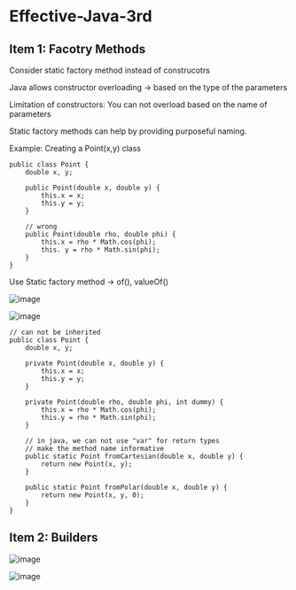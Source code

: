# Effective-Java-3rd

## Item 1: Facotry Methods

Consider static factory method instead of construcotrs

Java allows constructor overloading -> based on the type of the parameters

Limitation of constructors: You can not overload based on the name of parameters

Static factory methods can help by providing purposeful naming.

Example: Creating a Point(x,y) class

````
public class Point {
    double x, y;

    public Point(double x, double y) {
        this.x = x;
        this.y = y;
    }

    // wrong
    public Point(double rho, double phi) {
        this.x = rho * Math.cos(phi);
        this. y = rho * Math.sin(phi);
    }
}
````

Use Static factory method -> of(), valueOf()

![image](https://user-images.githubusercontent.com/40006814/160308585-9d409a04-e502-4eb5-b478-a71b362c4513.png)

![image](https://user-images.githubusercontent.com/40006814/160309722-5c563203-abaf-4d30-be0b-5fc687626838.png)

````
// can not be inherited
public class Point {
    double x, y;

    private Point(double x, double y) {
        this.x = x;
        this.y = y;
    }

    private Point(double rho, double phi, int dummy) {
        this.x = rho * Math.cos(phi);
        this.y = rho * Math.sin(phi);
    }

    // in java, we can not use "var" for return types
    // make the method name informative
    public static Point fromCartesian(double x, double y) {
        return new Point(x, y);
    }

    public static Point fromPolar(double x, double y) {
        return new Point(x, y, 0);
    }
}
````

## Item 2: Builders

![image](https://user-images.githubusercontent.com/40006814/160936364-5952881b-15db-4ff6-a18e-93e6d7607606.png)

![image](https://user-images.githubusercontent.com/40006814/160937801-c54c3175-7f45-4a39-8def-1446140690e3.png)

